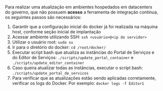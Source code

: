Para realizar uma atualização	em ambientes hospedados em datacenters do governo, que não possuem **acesso** a ferramenta de integração contínua, os seguintes passos são necessários:

1. Garantir que a configuração inicial do docker já foi realizada na máquina host, conforme seção inicial de implantação
2. Acessar ambiente utilizando SSH: 
`ssh <usuário>@<ip do servidor>`
3. Utilizar o usuário root:
`sudo su`
4. Ir para o diretório do docker:
`cd /root/docker/`
5. Executar script bash que atualiza as instâncias do Portal de Serviços e do Editor de Serviços:
`./scripts/update_portal_container` e `./scripts/update_editor_container`
6. Caso queira atualizar todas as instâncias, executar o script bash:
`./scripts/update_portal_de_servicos`
7. Para verificar que as atualizações estão sendo aplicadas corretamente, verificar os logs do Docker. Por exemplo: 
 `docker logs -f Editor1`

